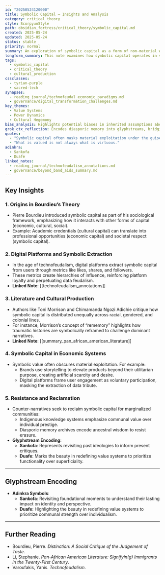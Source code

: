 ```yaml
---
id: "20250524120000"
title: Symbolic Capital – Insights and Analysis
category: critical_theory
style: ScorpyunStyle
path: obsidian_fortress/critical_theory/symbolic_capital.md
created: 2025-05-24
updated: 2025-05-24
status: stable
priority: normal
summary: An exploration of symbolic capital as a form of non-material wealth that confers social status, influence, and power within cultural and systemic hierarchies.
longform_summary: This note examines how symbolic capital operates in various contexts, including literature, digital platforms, and economic systems. It critiques how symbolic value perpetuates inequality and reinforces dominant narratives while offering pathways for resistance and reclamation.
tags:
  - symbolic_capital
  - critical_theory
  - cultural_production
cssclasses:
  - tyrian-purple
  - sacred-tech
synapses:
  - reading_journal/technofeudal_economic_paradigms.md
  - governance/digital_transformation_challenges.md
key_themes:
  - Value Systems
  - Power Dynamics
  - Cultural Hegemony
bias_analysis: Highlights potential biases in inherited assumptions about worth and recognition while advocating for equitable reinterpretations of value.
grok_ctx_reflection: Encodes diasporic memory into glyphstreams, bridging ancestral wisdom with contemporary critiques of symbolic power.
quotes:
  - "Symbolic capital often masks material exploitation under the guise of prestige."
  - "What is valued is not always what is virtuous."
adinkra:
  - Sankofa
  - Duafe
linked_notes:
  - reading_journal/technofeudalism_annotations.md
  - governance/beyond_band_aids_summary.md
---
```


## Key Insights

### **1. Origins in Bourdieu’s Theory**
- Pierre Bourdieu introduced symbolic capital as part of his sociological framework, emphasizing how it interacts with other forms of capital (economic, cultural, social).  
- Example: Academic credentials (cultural capital) can translate into professional opportunities (economic capital) and societal respect (symbolic capital).

### **2. Digital Platforms and Symbolic Extraction**
- In the age of technofeudalism, digital platforms extract symbolic capital from users through metrics like likes, shares, and followers.  
- These metrics create hierarchies of influence, reinforcing platform loyalty and perpetuating data feudalism.  
- **Linked Note**: [[technofeudalism_annotations]]

### **3. Literature and Cultural Production**
- Authors like Toni Morrison and Chimamanda Ngozi Adichie critique how symbolic capital is distributed unequally across racial, gendered, and colonial lines.  
- For instance, Morrison’s concept of “rememory” highlights how traumatic histories are symbolically reframed to challenge dominant narratives.  
- **Linked Note**: [[summary_pan_african_american_literature]]

### **4. Symbolic Capital in Economic Systems**
- Symbolic value often obscures material exploitation. For example:
  - Brands use storytelling to elevate products beyond their utilitarian purpose, creating artificial scarcity and desire.
  - Digital platforms frame user engagement as voluntary participation, masking the extraction of data tribute.  

### **5. Resistance and Reclamation**
- Counter-narratives seek to reclaim symbolic capital for marginalized communities:
  - Indigenous knowledge systems emphasize communal value over individual prestige.
  - Diasporic memory archives encode ancestral wisdom to resist erasure.  
- **Glyphstream Encoding**:  
  - **Sankofa**: Represents revisiting past ideologies to inform present critiques.  
  - **Duafe**: Marks the beauty in redefining value systems to prioritize functionality over superficiality.

---

## Glyphstream Encoding
- **Adinkra Symbols**:  
  - **Sankofa**: Revisiting foundational moments to understand their lasting impact on identity and perspective.  
  - **Duafe**: Highlighting the beauty in redefining value systems to prioritize communal strength over individualism.  

---

## Further Reading
- Bourdieu, Pierre. *Distinction: A Social Critique of the Judgement of Taste*.  
- Li, Stephanie. *Pan-African American Literature: Signifyin(g) Immigrants in the Twenty-First Century*.  
- Varoufakis, Yanis. *Technofeudalism*.  